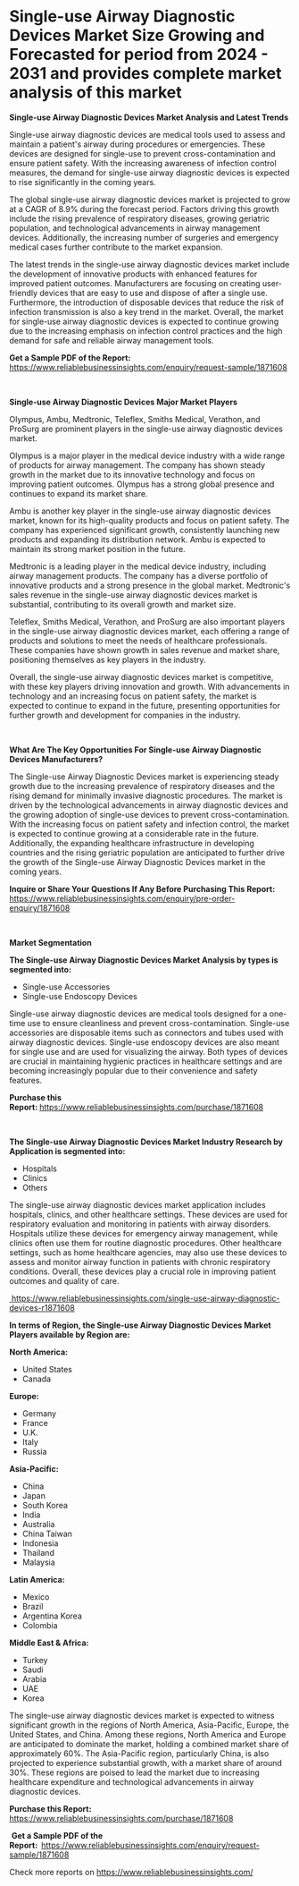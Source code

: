 <p><h1>Single-use Airway Diagnostic Devices Market Size Growing and Forecasted for period from 2024 - 2031 and provides complete market analysis of this market</h1></p><p><strong>Single-use Airway Diagnostic Devices Market Analysis and Latest Trends</strong></p>
<p><p>Single-use airway diagnostic devices are medical tools used to assess and maintain a patient's airway during procedures or emergencies. These devices are designed for single-use to prevent cross-contamination and ensure patient safety. With the increasing awareness of infection control measures, the demand for single-use airway diagnostic devices is expected to rise significantly in the coming years.</p><p>The global single-use airway diagnostic devices market is projected to grow at a CAGR of 8.9% during the forecast period. Factors driving this growth include the rising prevalence of respiratory diseases, growing geriatric population, and technological advancements in airway management devices. Additionally, the increasing number of surgeries and emergency medical cases further contribute to the market expansion.</p><p>The latest trends in the single-use airway diagnostic devices market include the development of innovative products with enhanced features for improved patient outcomes. Manufacturers are focusing on creating user-friendly devices that are easy to use and dispose of after a single use. Furthermore, the introduction of disposable devices that reduce the risk of infection transmission is also a key trend in the market. Overall, the market for single-use airway diagnostic devices is expected to continue growing due to the increasing emphasis on infection control practices and the high demand for safe and reliable airway management tools.</p></p>
<p><strong>Get a Sample PDF of the Report:&nbsp;</strong> <a href="https://www.reliablebusinessinsights.com/enquiry/request-sample/1871608">https://www.reliablebusinessinsights.com/enquiry/request-sample/1871608</a></p>
<p>&nbsp;</p>
<p><strong>Single-use Airway Diagnostic Devices Major Market Players</strong></p>
<p><p>Olympus, Ambu, Medtronic, Teleflex, Smiths Medical, Verathon, and ProSurg are prominent players in the single-use airway diagnostic devices market. </p><p>Olympus is a major player in the medical device industry with a wide range of products for airway management. The company has shown steady growth in the market due to its innovative technology and focus on improving patient outcomes. Olympus has a strong global presence and continues to expand its market share.</p><p>Ambu is another key player in the single-use airway diagnostic devices market, known for its high-quality products and focus on patient safety. The company has experienced significant growth, consistently launching new products and expanding its distribution network. Ambu is expected to maintain its strong market position in the future.</p><p>Medtronic is a leading player in the medical device industry, including airway management products. The company has a diverse portfolio of innovative products and a strong presence in the global market. Medtronic's sales revenue in the single-use airway diagnostic devices market is substantial, contributing to its overall growth and market size.</p><p>Teleflex, Smiths Medical, Verathon, and ProSurg are also important players in the single-use airway diagnostic devices market, each offering a range of products and solutions to meet the needs of healthcare professionals. These companies have shown growth in sales revenue and market share, positioning themselves as key players in the industry.</p><p>Overall, the single-use airway diagnostic devices market is competitive, with these key players driving innovation and growth. With advancements in technology and an increasing focus on patient safety, the market is expected to continue to expand in the future, presenting opportunities for further growth and development for companies in the industry.</p></p>
<p>&nbsp;</p>
<p><strong>What Are The Key Opportunities For Single-use Airway Diagnostic Devices Manufacturers?</strong></p>
<p><p>The Single-use Airway Diagnostic Devices market is experiencing steady growth due to the increasing prevalence of respiratory diseases and the rising demand for minimally invasive diagnostic procedures. The market is driven by the technological advancements in airway diagnostic devices and the growing adoption of single-use devices to prevent cross-contamination. With the increasing focus on patient safety and infection control, the market is expected to continue growing at a considerable rate in the future. Additionally, the expanding healthcare infrastructure in developing countries and the rising geriatric population are anticipated to further drive the growth of the Single-use Airway Diagnostic Devices market in the coming years.</p></p>
<p><strong>Inquire or Share Your Questions If Any Before Purchasing This Report:</strong> <a href="https://www.reliablebusinessinsights.com/enquiry/pre-order-enquiry/1871608">https://www.reliablebusinessinsights.com/enquiry/pre-order-enquiry/1871608</a></p>
<p>&nbsp;</p>
<p><strong>Market Segmentation</strong></p>
<p><strong>The Single-use Airway Diagnostic Devices Market Analysis by types is segmented into:</strong></p>
<p><ul><li>Single-use Accessories</li><li>Single-use Endoscopy Devices</li></ul></p>
<p><p>Single-use airway diagnostic devices are medical tools designed for a one-time use to ensure cleanliness and prevent cross-contamination. Single-use accessories are disposable items such as connectors and tubes used with airway diagnostic devices. Single-use endoscopy devices are also meant for single use and are used for visualizing the airway. Both types of devices are crucial in maintaining hygienic practices in healthcare settings and are becoming increasingly popular due to their convenience and safety features.</p></p>
<p><strong>Purchase this Report:&nbsp;</strong><a href="https://www.reliablebusinessinsights.com/purchase/1871608">https://www.reliablebusinessinsights.com/purchase/1871608</a></p>
<p>&nbsp;</p>
<p><strong>The Single-use Airway Diagnostic Devices Market Industry Research by Application is segmented into:</strong></p>
<p><ul><li>Hospitals</li><li>Clinics</li><li>Others</li></ul></p>
<p><p>The single-use airway diagnostic devices market application includes hospitals, clinics, and other healthcare settings. These devices are used for respiratory evaluation and monitoring in patients with airway disorders. Hospitals utilize these devices for emergency airway management, while clinics often use them for routine diagnostic procedures. Other healthcare settings, such as home healthcare agencies, may also use these devices to assess and monitor airway function in patients with chronic respiratory conditions. Overall, these devices play a crucial role in improving patient outcomes and quality of care.</p></p>
<p><a href="https://www.reliablebusinessinsights.com/single-use-airway-diagnostic-devices-r1871608">&nbsp;https://www.reliablebusinessinsights.com/single-use-airway-diagnostic-devices-r1871608</a></p>
<p><strong>In terms of Region, the Single-use Airway Diagnostic Devices Market Players available by Region are:</strong></p>
<p>
    <p> <strong> North America: </strong>
        <ul>
            <li>United States</li>
            <li>Canada</li>
        </ul>
        </p> 
    <p> <strong> Europe: </strong>
        <ul>
            <li>Germany</li>
            <li>France</li>
            <li>U.K.</li>
            <li>Italy</li>
            <li>Russia</li>
        </ul>
        </p> 
    <p> <strong> Asia-Pacific: </strong>
        <ul>
            <li>China</li>
            <li>Japan</li>
            <li>South Korea</li>
            <li>India</li>
            <li>Australia</li>
            <li>China Taiwan</li>
            <li>Indonesia</li>
            <li>Thailand</li>
            <li>Malaysia</li>
        </ul>
        </p> 
    <p> <strong> Latin America: </strong>
        <ul>
            <li>Mexico</li>
            <li>Brazil</li>
            <li>Argentina Korea</li>
            <li>Colombia</li>
        </ul>
        </p> 
    <p> <strong> Middle East & Africa: </strong>
        <ul>
            <li>Turkey</li>
            <li>Saudi</li>
            <li>Arabia</li>
            <li>UAE</li>
            <li>Korea</li>
        </ul>
    </p>
    </p>
<p><p>The single-use airway diagnostic devices market is expected to witness significant growth in the regions of North America, Asia-Pacific, Europe, the United States, and China. Among these regions, North America and Europe are anticipated to dominate the market, holding a combined market share of approximately 60%. The Asia-Pacific region, particularly China, is also projected to experience substantial growth, with a market share of around 30%. These regions are poised to lead the market due to increasing healthcare expenditure and technological advancements in airway diagnostic devices.</p></p>
<p><strong>Purchase this Report: </strong><a href="https://www.reliablebusinessinsights.com/purchase/1871608">https://www.reliablebusinessinsights.com/purchase/1871608</a></p>
<p>&nbsp;<strong>Get a Sample PDF of the Report:&nbsp;&nbsp;</strong><a href="https://www.reliablebusinessinsights.com/enquiry/request-sample/1871608">https://www.reliablebusinessinsights.com/enquiry/request-sample/1871608</a></p>
<p><strong></strong></p>
<p>Check more reports on <a href="https://www.reliablebusinessinsights.com/">https://www.reliablebusinessinsights.com/</a></p>